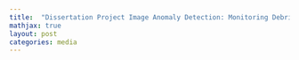 ```yaml
---
title:  "Dissertation Project Image Anomaly Detection: Monitoring Debris Blockage in UK Water Ways "
mathjax: true
layout: post
categories: media
---
```

